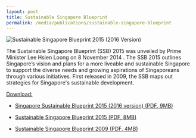 ```yaml
---
layout: post
title: Sustainable Singapore Blueprint
permalink: /media/publications/sustainable-singapore-blueprint
---
```

![Sustainable Singapore Blueprint 2015 (2016 Version)](/images/ssb-2015-(2016-version)-cover-page.png)

The Sustainable Singapore Blueprint (SSB) 2015 was unveiled by Prime Minister Lee Hsien Loong on 8 November 2014 . The SSB 2015 outlines Singapore’s vision and plans for a more liveable and sustainable Singapore to support the diverse needs and growing aspirations of Singaporeans through various initiatives. First released in 2009, the SSB maps out strategies for Singapore's sustainable development.

<u>Download:</u>

* [<a href="/files/docs/default-source/default-document-library/ssb-2015-(2016-version).pdf" target="_blank">Singapore Sustainable Blueprint 2015 (2016 version) (PDF, 9MB)</a>](/files/docs/default-source/default-document-library/default-document-library/ssb-2015-(2016-version).pdf)

* [<a href="/files/docs/default-source/default-document-library/sustainable-singapore-blueprint-2015.pdf" target="_blank">Sustainable Singapore Blueprint 2015 (PDF, 8MB)</a>](/files/docs/default-source/default-document-library/sustainable-singapore-blueprint-2015.pdf)

* [<a href="/files/docs/default-source/default-document-library/a-lively-and-liveable-singapore-strategies-for-sustainable-growth.pdf" target="_blank">Sustainable Singapore Blueprint 2009 (PDF, 4MB)</a>](/files/docs/default-source/default-document-library/a-lively-and-liveable-singapore-strategies-for-sustainable-growth.pdf)